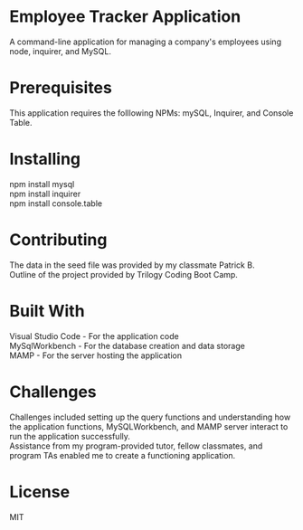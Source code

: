 # Employee Tracker Application
A command-line application for managing a company's employees using node, inquirer, and MySQL. 

# Prerequisites 

This application requires the folllowing NPMs: mySQL, Inquirer, and Console Table. 

# Installing

npm install mysql
<br>
npm install inquirer
<br>
npm install console.table

# Contributing

The data in the seed file was provided by my classmate Patrick B. 
<br>
Outline of the project provided by Trilogy Coding Boot Camp.

# Built With

Visual Studio Code - For the application code
<br>
MySqlWorkbench - For the database creation and data storage
<br>
MAMP - For the server hosting the application

# Challenges

Challenges included setting up the query functions and understanding how the application functions, MySQLWorkbench, and MAMP server interact to run the application successfully. 
<br>
Assistance from my program-provided tutor, fellow classmates, and program TAs enabled me to create a functioning application.

# License

MIT



